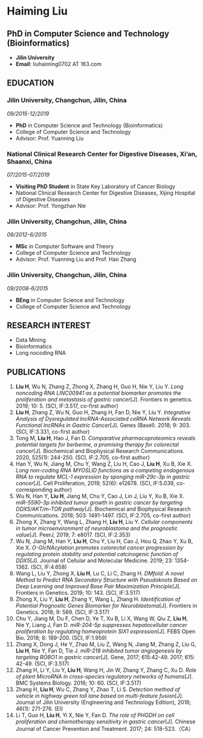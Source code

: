 # Haiming Liu

## PhD in Computer Science and Technology (Bioinformatics)

- **Jilin University** 
- **Email**: liuhaiming0702 AT 163.com

## EDUCATION

### Jilin University, Changchun, Jilin, China

*09/2015-12/2019*

- **PhD** in Computer Science and Technology (Bioinformatics)
- College of Computer Science and Technology
- Advisor: Prof. Yuanning Liu

### National Clinical Research Center for Digestive Diseases, Xi’an, Shaanxi, China

*07/2015-07/2019*

- **Visiting PhD Student** in State Key Laboratory of Cancer Biology
- National Clinical Research Center for Digestive Diseases, Xijing Hospital of Digestive Diseases
- Advisor: Prof. Yongzhan Nie

### Jilin University, Changchun, Jilin, China

*09/2012-6/2015*

- **MSc** in Computer Software and Theory
- College of Computer Science and Technology
- Advisor: Prof. Yuanning Liu and Prof. Hao Zhang

### Jilin University, Changchun, Jilin, China

*09/2008-6/2015*

- **BEng** in Computer Science and Technology
- College of Computer Science and Technology

## RESEARCH INTEREST

- Data Mining
- Bioinformatics
- Long nocoding RNA 

## PUBLICATIONS

1. **Liu H**, Wu N, Zhang Z, Zhong X, Zhang H, Guo H, Nie Y, Liu Y. *Long noncoding RNA LINC00941 as a potential biomarker promotes the proliferation and metastasis of gastric cancer*[J]. Frontiers in genetics. 2019; 10: 5. (SCI, IF:3.517, co-first author)
2. **Liu H**, Zhang Z, Wu N, Guo H, Zhang H, Fan D, Nie Y, Liu Y. *Integrative Analysis of Dysregulated lncRNA-Associated ceRNA Network Reveals Functional lncRNAs in Gastric Cancer*[J]. Genes (Basel). 2018; 9: 303. (SCI, IF:3.331, co-first author)
3.	Tong M, **Liu H**, Hao J, Fan D. *Comparative pharmacoproteomics reveals potential targets for berberine, a promising therapy for colorectal cancer*[J]. Biochemical and Biophysical Research Communications. 2020, 525(1): 244-250. (SCI, IF:2.705, co-first author)
4.	Han Y, Wu N, Jiang M, Chu Y, Wang Z, Liu H, Cao J, **Liu H**, Xu B, Xie X. *Long non-coding RNA MYOSLID functions as a competing endogenous RNA to regulate MCL-1 expression by sponging miR-29c-3p in gastric cancer*[J]. Cell Proliferation, 2019; 52(6): e12678. (SCI, IF:5.039, co-corresponding author)
5.	Wu N, Han Y, **Liu H**, Jiang M, Chu Y, Cao J, Lin J, Liu Y, Xu B, Xie X. *miR-5590-3p inhibited tumor growth in gastric cancer by targeting DDX5/AKT/m-TOR pathway*[J]. Biochemical and Biophysical Research Communications. 2018; 503: 1491-1497. (SCI, IF:2.705, co-first author)
6.	Zhong X, Zhang Y, Wang L, Zhang H, **Liu H**, Liu Y. *Cellular components in tumor microenvironment of neuroblastoma and the prognostic value*[J]. PeerJ, 2019; 7: e8017. (SCI, IF:2.353)
7.	Wu N, Jiang M, Han Y, **Liu H**, Chu Y, Liu H, Cao J, Hou Q, Zhao Y, Xu B, Xie X. *O-GlcNAcylation promotes colorectal cancer progression by regulating protein stability and potential catcinogenic function of DDX5*[J]. Journal of Cellular and Molecular Medicine. 2019; 23: 1354-1362. (SCI, IF:4.658)
8.	Wang L, Liu Y, Zhong X, **Liu H**, Lu C, Li C, Zhang H. *DMfold: A novel Method to Predict RNA Secondary Structure with Pseudoknots Based on Deep Learning and Improved Base Pair Maximization Principle*[J]. Frontiers in Genetics. 2019; 10: 143. (SCI, IF:3.517)
9.	Zhong X, Liu Y, **Liu H**, Zhang Y, Wang L, Zhang H. *Identification of Potential Prognostic Genes Biomarker for Neuroblastoma*[J]. Frontiers in Genetics. 2018; 9: 589. (SCI, IF:3.517)
10.	Chu Y, Jiang M, Du F, Chen D, Ye T, Xu B, Li X, Wang W, Qiu Z, **Liu H**, Nie Y, Liang J, Fan D. *miR-204-5p suppresses hepatocellular cancer proliferation by regulating homeoprotein SIX1 expression*[J]. FEBS Open Bio. 2018; 8: 189-200. (SCI, IF:1.959)
11.	Zhang X, Dong J, He Y, Zhao M, Liu Z, Wang N, Jiang M, Zhang Z, Liu G, **Liu H**, Nie Y, Fan D, Tie J. *miR-218 inhibited tumor angiogenesis by targeting ROBO1 in gastric cancer*[J]. Gene, 2017; 615:42-49. 2017; 615: 42-49. (SCI, IF:3.517)
12.	Zhang H, Li Y, Liu Y, **Liu H**, Wang H, Jin W, Zhang Y, Zhang C, Xu D. *Role of plant MicroRNA in cross-species regulatory networks of humans*[J]. BMC Systems Biology. 2016; 10: 60. (SCI, IF:3.517)
13.	Zhang H, **Liu H**, Wu C, Zhang Y, Zhao T, Li S. *Detection method of vehicle in highway green toll lane based on multi-feature fusion*[J]. Journal of Jilin University (Engineering and Technology Edition), 2016; 46(1): 271-276. (EI)
14.	Li T, Guo H, **Liu H**, Yi X, Nie Y, Fan D. *The role of PHGDH on cell proliferation and chemotherapy sensitivity in gastric cancer*[J]. Chinese Journal of Cancer Prevention and Treatment. 2017; 24: 518-523.（CA）

